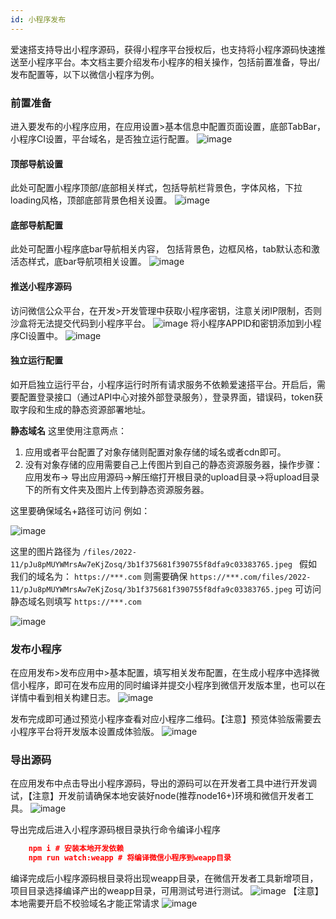 ```yaml
---
id: 小程序发布
---
```


爱速搭支持导出小程序源码，获得小程序平台授权后，也支持将小程序源码快速推送至小程序平台。本文档主要介绍发布小程序的相关操作，包括前置准备，导出/发布配置等，以下以微信小程序为例。

### 前置准备
进入要发布的小程序应用，在应用设置>基本信息中配置页面设置，底部TabBar，小程序CI设置，平台域名，是否独立运行配置。
![image](/img/移动应用/小程序/发布小程序/fabu-01.jpg)

#### 顶部导航设置
此处可配置小程序顶部/底部相关样式，包括导航栏背景色，字体风格，下拉loading风格，顶部底部背景色相关设置。
![image](/img/移动应用/小程序/发布小程序/fabu-02.png)

#### 底部导航配置
此处可配置小程序底bar导航相关内容， 包括背景色，边框风格，tab默认态和激活态样式，底bar导航项相关设置。
![image](/img/移动应用/小程序/发布小程序/fabu-03.png)

#### 推送小程序源码
访问微信公众平台，在开发>开发管理中获取小程序密钥，注意关闭IP限制，否则沙盒将无法提交代码到小程序平台。
![image](/img/移动应用/小程序/发布小程序/fabu-04.png)
将小程序APPID和密钥添加到小程序CI设置中。
![image](/img/移动应用/小程序/发布小程序/fabu-05.png)

#### 独立运行配置
如开启独立运行平台，小程序运行时所有请求服务不依赖爱速搭平台。开启后，需要配置登录接口（通过API中心对接外部登录服务），登录界面，错误码，token获取字段和生成的静态资源部署地址。

 **静态域名**
 这里使用注意两点：
 1. 应用或者平台配置了对象存储则配置对象存储的域名或者cdn即可。
 2. 没有对象存储的应用需要自己上传图片到自己的静态资源服务器，操作步骤： 应用发布-> 导出应用源码->解压缩打开根目录的upload目录->将upload目录下的所有文件夹及图片上传到静态资源服务器。

 这里要确保域名+路径可访问 例如：
 
  ![image](/img/移动应用/小程序/发布小程序/fabu-12.png)

 这里的图片路径为 `/files/2022-11/pJu8pMUYWMrsAw7eKjZosq/3b1f375681f390755f8dfa9c03383765.jpeg `
 假如我们的域名为： `https://***.com`
 则需要确保 `https://***.com/files/2022-11/pJu8pMUYWMrsAw7eKjZosq/3b1f375681f390755f8dfa9c03383765.jpeg` 可访问
 静态域名则填写 `https://***.com`


![image](/img/移动应用/小程序/发布小程序/fabu-06.png)

### 发布小程序
在应用发布>发布应用中>基本配置，填写相关发布配置，在生成小程序中选择微信小程序，即可在发布应用的同时编译并提交小程序到微信开发版本里，也可以在详情中看到相关构建日志。
![image](/img/移动应用/小程序/发布小程序/fabu-07.png)

发布完成即可通过预览小程序查看对应小程序二维码。【注意】预览体验版需要去小程序平台将开发版本设置成体验版。
![image](/img/移动应用/小程序/发布小程序/fabu-08.png)

### 导出源码
在应用发布中点击导出小程序源码，导出的源码可以在开发者工具中进行开发调试，【注意】开发前请确保本地安装好node(推荐node16+)环境和微信开发者工具。
![image](/img/移动应用/小程序/发布小程序/fabu-09.png)


导出完成后进入小程序源码根目录执行命令编译小程序
```json
    npm i # 安装本地开发依赖
    npm run watch:weapp # 将编译微信小程序到weapp目录
```
编译完成后小程序源码根目录将出现weapp目录，在微信开发者工具新增项目，项目目录选择编译产出的weapp目录，可用测试号进行测试。
![image](/img/移动应用/小程序/发布小程序/fabu-10.png)
【注意】本地需要开启不校验域名才能正常请求
![image](/img/移动应用/小程序/发布小程序/fabu-11.png)